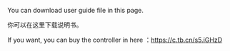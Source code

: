 You can download user guide file in this page.

你可以在这里下载说明书。

If you want, you can buy the controller in here ：https://c.tb.cn/s5.iGHzD
